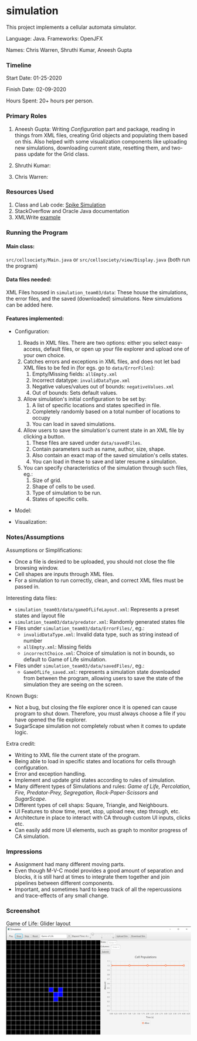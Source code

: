 simulation
====

This project implements a cellular automata simulator.

Language: Java. Frameworks: OpenJFX

Names: Chris Warren, Shruthi Kumar, Aneesh Gupta

### Timeline

Start Date: 01-25-2020

Finish Date: 02-09-2020

Hours Spent: 20+ hours per person.

### Primary Roles
1. Aneesh Gupta: Writing _Configuration_ part and package, reading in things from XML files, creating Grid objects and populating them based on this. Also helped with some visualization components like uploading new simulations, downloading current state, resetting them, and two-pass update for the Grid class.

2. Shruthi Kumar:

3. Chris Warren:

### Resources Used
1. Class and Lab code: [Spike Simulation](https://coursework.cs.duke.edu/compsci308_2020spring/spike_simulation)
2. StackOverflow and Oracle Java documentation
3. XMLWrite [example](https://examples.javacodegeeks.com/core-java/xml/parsers/documentbuilderfactory/create-xml-file-in-java-using-dom-parser-example/)



### Running the Program

#### Main class: 
`src/cellsociety/Main.java` or `src/cellsociety/view/Display.java` (both run the program)

#### Data files needed: 
XML Files housed in `simulation_team03/data`: These house the simulations, the error files, and the saved (downloaded) simulations. New simulations can be added here.

#### Features implemented:
- Configuration:
  1. Reads in XML files. There are two options: either you select easy-access, default files, or open up your file explorer and upload one of your own choice.
  2. Catches errors and exceptions in XML files, and does not let bad XML files to be fed in (for egs. go to `data/ErrorFiles`):
     1. Empty/Missing fields: `allEmpty.xml`
     2. Incorrect datatype: `invalidDataType.xml`
     3. Negative values/values out of bounds: `negativeValues.xml`
     4. Out of bounds: Sets default values.
  3. Allow simulation's initial configuration to be set by:
     1. A list of specific locations and states specified in file.
     2. Completely randomly based on a total number of locations to occupy
     3. You can load in saved simulations.
  4. Allow users to save the simulation's current state in an XML file by clicking a button.
     1. These files are saved under `data/savedFiles`.
     2. Contain parameters such as name, author, size, shape.
     3. Also contain an exact map of the saved simulation's cells states.
     4. You can load in these to save and later resume a simulation.
  5. You can specify characteristics of the simulation through such files, eg.:
     1. Size of grid.
     2. Shape of cells to be used.
     3. Type of simulation to be run.
     4. States of specific cells.
     
- Model:

- Visualization:



### Notes/Assumptions

Assumptions or Simplifications:
- Once a file is desired to be uploaded, you should not close the file browsing window.
- Cell shapes are inputs through XML files.
- For a simulation to run correctly, clean, and correct XML files must be passed in.


Interesting data files: 
- `simulation_team03/data/gameOfLifeLayout.xml`: Represents a preset states and layout file
- `simulation_team03/data/predator.xml`: Randomly generated states file
- Files under `simulation_team03/data/ErrorFiles/`, eg.:
  - `invalidDataType.xml`: Invalid data type, such as string instead of number
  - `allEmpty.xml`: Missing fields
  - `incorrectChoice.xml`: Choice of simulation is not in bounds, so default to Game of Life simulation.
- Files under `simulation_team03/data/savedFiles/`, eg.:
  - `GameOfLife_saved.xml`: represents a simulation state downloaded from between the program, allowing users to save the state of the simulation they are seeing on the screen.

Known Bugs:
- Not a bug, but closing the file explorer once it is opened can cause program to shut down. Therefore, you must always choose a file if you have opened the file explorer.
- SugarScape simulation not completely robust when it comes to update logic.

Extra credit:
- Writing to XML file the current state of the program.
- Being able to load in specific states and locations for cells through configuration.
- Error and exception handling.
- Implement and update grid states according to rules of simulation.
- Many different types of Simulations and rules: _Game of Life, Percolation, Fire, Predator-Prey, Segregation, Rock-Paper-Scissors_ and _SugarScape_.
- Different types of cell shaps: Square, Triangle, and Neighbours.
- UI Features to show time, reset, stop, upload new, step through, etc.
- Architecture in place to interact with CA through custom UI inputs, clicks etc.
- Can easily add more UI elements, such as graph to monitor progress of CA simulation.

### Impressions
- Assignment had many different moving parts.
- Even though M-V-C model provides a good amount of separation and blocks, it is still hard at times to integrate them
together and join pipelines between different components.
- Important, and sometimes hard to keep track of all the repercussions and trace-effects of any small change.

### Screenshot
Game of Life: Glider layout
![Game Of Life - Glider](data/screenshot.png)

